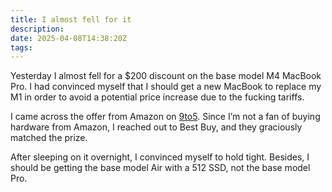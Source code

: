 ```yaml
---
title: I almost fell for it
description:
date: 2025-04-08T14:38:20Z
tags:
---
```


Yesterday I almost fell for a $200 discount on the base model M4 MacBook Pro. I had convinced myself that I should get a new MacBook to replace my M1 in order to avoid a potential price increase due to the fucking tariffs.

I came across the offer from Amazon on [9to5](https://9to5mac.com/2025/04/07/m4-macbook-pro-reasons-worth-upgrading-now/). Since I’m not a fan of buying hardware from Amazon, I reached out to Best Buy, and they graciously matched the prize.

After sleeping on it overnight, I convinced myself to hold tight. Besides, I should be getting the base model Air with a 512 SSD, not the base model Pro.
